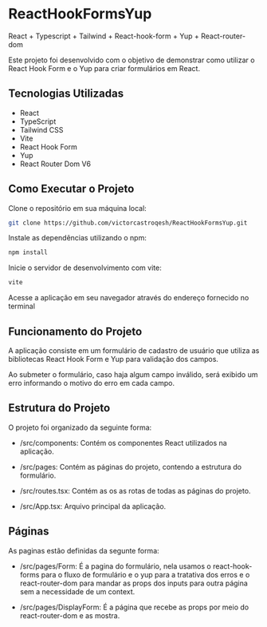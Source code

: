 # ReactHookFormsYup
React + Typescript + Tailwind + React-hook-form + Yup + React-router-dom

Este projeto foi desenvolvido com o objetivo de demonstrar como utilizar o React Hook Form e o Yup para criar formulários em React.

## Tecnologias Utilizadas
- React
- TypeScript
- Tailwind CSS
- Vite
- React Hook Form
- Yup
- React Router Dom V6
## Como Executar o Projeto
Clone o repositório em sua máquina local:
```bash
git clone https://github.com/victorcastroqesh/ReactHookFormsYup.git
```
Instale as dependências utilizando o npm:
```bash
npm install
```

Inicie o servidor de desenvolvimento com vite:
```bash
vite
```
Acesse a aplicação em seu navegador através do endereço fornecido no terminal

## Funcionamento do Projeto
A aplicação consiste em um formulário de cadastro de usuário que utiliza as bibliotecas React Hook Form e Yup para validação dos campos.

Ao submeter o formulário, caso haja algum campo inválido, será exibido um erro informando o motivo do erro em cada campo.

## Estrutura do Projeto
O projeto foi organizado da seguinte forma:

- /src/components: Contém os componentes React utilizados na aplicação.

- /src/pages: Contém as páginas do projeto, contendo a estrutura do formulário.

- /src/routes.tsx: Contém as os as rotas de todas as páginas do projeto.

- /src/App.tsx: Arquivo principal da aplicação.

## Páginas
As paginas estão definidas da segunte forma:

- /src/pages/Form: É a pagina do formulário, nela usamos o react-hook-forms para o fluxo de formulário e o yup para a tratativa dos erros e o react-router-dom para mandar as props dos inputs para outra página sem a necessidade de um context.

- /src/pages/DisplayForm: É a página que recebe as props por meio do react-router-dom e as mostra.
